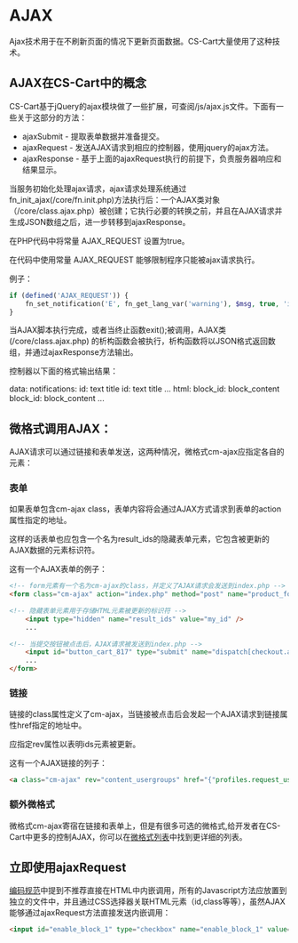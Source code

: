 AJAX
===================================

Ajax技术用于在不刷新页面的情况下更新页面数据。CS-Cart大量使用了这种技术。

## AJAX在CS-Cart中的概念

CS-Cart基于jQuery的ajax模块做了一些扩展，可查阅/js/ajax.js文件。下面有一些关于这部分的方法：

* ajaxSubmit - 提取表单数据并准备提交。
* ajaxRequest - 发送AJAX请求到相应的控制器，使用jquery的ajax方法。
* ajaxResponse - 基于上面的ajaxRequest执行的前提下，负责服务器响应和结果显示。

当服务初始化处理ajax请求，ajax请求处理系统通过fn_init_ajax(/core/fn.init.php)方法执行后：一个AJAX类对象（/core/class.ajax.php）被创建；它执行必要的转换之前，并且在AJAX请求并生成JSON数组之后，进一步转移到ajaxResponse。

在PHP代码中将常量 AJAX_REQUEST 设置为true。

在代码中使用常量 AJAX_REQUEST 能够限制程序只能被ajax请求执行。

例子：

```php
if (defined('AJAX_REQUEST')) { 
	fn_set_notification('E', fn_get_lang_var('warning'), $msg, true, 'insecure_password'); 
}
```

当AJAX脚本执行完成，或者当终止函数exit();被调用，AJAX类 (/core/class.ajax.php) 的析构函数会被执行，析构函数将以JSON格式返回数组，并通过ajaxResponse方法输出。

控制器以下面的格式输出结果：

data:
	notifications:
		id:
			text
			title
		id:
			text
			title
			...
	html:
		block_id:
			block_content
		block_id:
			block_content
		...

## 微格式调用AJAX：

AJAX请求可以通过链接和表单发送，这两种情况，微格式cm-ajax应指定各自的元素：

### 表单

如果表单包含cm-ajax class，表单内容将会通过AJAX方式请求到表单的action属性指定的地址。

这样的话表单也应包含一个名为result_ids的隐藏表单元素，它包含被更新的AJAX数据的元素标识符。

这有一个AJAX表单的例子：

```html
<!-- form元素有一个名为cm-ajax的class，并定义了AJAX请求会发送到index.php -->
<form class="cm-ajax" action="index.php" method="post" name="product_form_817">
 
<!-- 隐藏表单元素用于存储HTML元素被更新的标识符 -->
	<input type="hidden" name="result_ids" value="my_id" />
	...
 
<!-- 当提交按钮被点击后，AJAX请求被发送到index.php -->
	<input id="button_cart_817" type="submit" name="dispatch[checkout.add..817]" value="Add to cart" />
	...
</form>
```

### 链接

链接的class属性定义了cm-ajax，当链接被点击后会发起一个AJAX请求到链接属性href指定的地址中。

应指定rev属性以表明ids元素被更新。

这有一个AJAX链接的列子：

```html
<a class="cm-ajax" rev="content_usergroups" href="{"profiles.request_usergroup?usergroup_id=`$usergroup.usergroup_id`&amp;status=`$ug_status`"|fn_url}">{$_link_text}</a>
```

### 额外微格式

微格式cm-ajax寄宿在链接和表单上，但是有很多可选的微格式,给开发者在CS-Cart中更多的控制AJAX，你可以在[微格式列表](https://github.com/jason-wong/documents_translate/blob/master/CMS/CS-Cart-Developer-Documentation/microformats-list.md)中找到更详细的列表。


## 立即使用ajaxRequest

[编码规范](https://github.com/jason-wong/documents_translate/blob/master/CMS/CS-Cart-Developer-Documentation/coding-standards.md)中提到不推荐直接在HTML中内嵌调用，所有的Javascript方法应放置到独立的文件中，并且通过CSS选择器关联HTML元素（id,class等等），虽然AJAX能够通过ajaxRequest方法直接发送内嵌调用：

```html
<input id="enable_block_1" type="checkbox" name="enable_block_1" value="Y" onclick="jQuery.ajaxRequest('{$index_script}?dispatch=block_manager.enable_disable&amp;block_id=1&amp;enable=' + (this.checked ? this.value : 'N'), {literal}{method: 'POST', cache: false}{/literal});" />

```